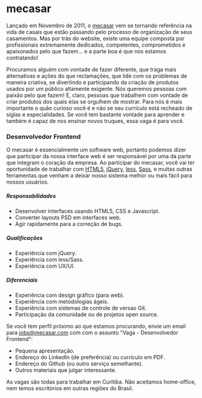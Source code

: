# mecasar

Lançado em Novembro de 2011, o [mecasar](http://mecasar.com) vem se tornando referência na vida de casais que estão
passando pelo processo de organização de seus casamentos. Mas por trás do website, existe uma equipe composta por
profissionais extremamente dedicados, competentes, comprometidos e apaixonados pelo que fazem... e a parte boa é que
nós estamos contratando!

Procuramos alguém com vontade de fazer diferente, que traga mais alternativas e ações do que reclamações, que lide com
os problemas de maneira criativa, se divertindo e participando da criação de produtos usados por um público altamente
exigente. Nós queremos pessoas com paixão pelo que fazem! E, claro, pessoas que trabalhem com vontade de criar produtos
dos quais elas se orgulhem de mostrar. Para nós é mais importante o quão curioso você é e não se seu currículo está
recheado de siglas e especialidades. Se você tem bastante vontade para aprender e também é capaz de nos ensinar novos
truques, essa vaga é para você.


### Desenvolvedor Frontend

O mecasar é essencialmente um software web, portanto podemos dizer que participar da nossa interface web é ser responsável
por uma da parte que integram o coração da empresa. Ao participar do mecasar, você vai ter oportunidade de trabalhar com
[HTML5](http://pt.wikipedia.org/wiki/HTML5), [jQuery](http://jquery.com), [less](http://lesscss.org), [Sass](http://sass-lang.com),
e muitas outras ferramentas que venham a deixar nosso sistema melhor ou mais fácil para nossos usuários.

##### Responsabilidades

 * Desenvolver interfaces usando HTML5, CSS e Javascript.
 * Converter layouts PSD em interfaces web.
 * Agir rapidamente para a correção de bugs.

##### Qualificações

 * Experiência com jQuery.
 * Experiência com less/Sass.
 * Experiência com UX/UI.

##### Diferenciais

 * Experiência com design gráfico (para web).
 * Experiência com metodologias ágeis.
 * Experiência com sistemas de controle de versao Git.
 * Participação da comunidade ou de projetos open source.

Se você tem perfil próximo ao que estamos procurando, envie um email para jobs@mecasar.com com com o assunto "Vaga - Desenvolvedor Frontend":

 * Pequena apresentação.
 * Endereço do LinkedIn (de preferência) ou currículo em PDF.
 * Endereço do Github (ou outro serviço semelhante).
 * Outros materiais que julgar interessante.

As vagas são todas para trabalhar em Curitiba. Não aceitamos home-office, nem temos escritórios em outras regiões
do Brasil.
